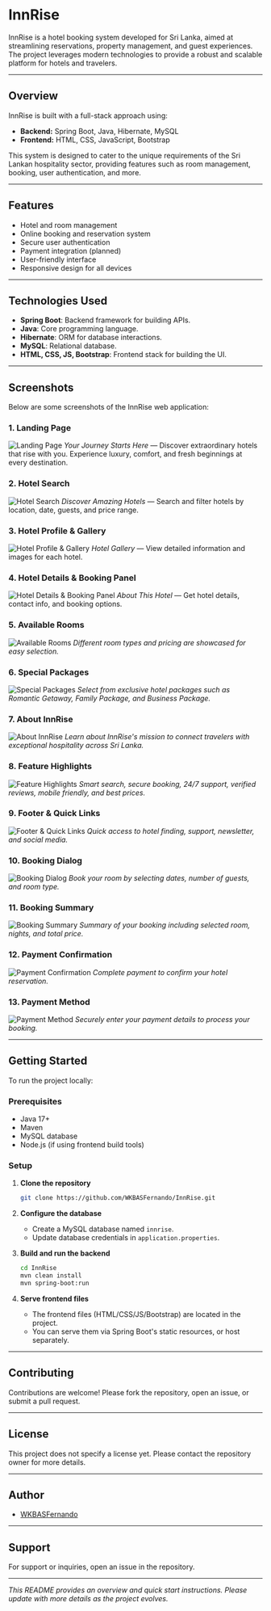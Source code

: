 # InnRise

InnRise is a hotel booking system developed for Sri Lanka, aimed at streamlining reservations, property management, and guest experiences. The project leverages modern technologies to provide a robust and scalable platform for hotels and travelers.

---

## Overview

InnRise is built with a full-stack approach using:
- **Backend:** Spring Boot, Java, Hibernate, MySQL
- **Frontend:** HTML, CSS, JavaScript, Bootstrap

This system is designed to cater to the unique requirements of the Sri Lankan hospitality sector, providing features such as room management, booking, user authentication, and more.

---

## Features

- Hotel and room management
- Online booking and reservation system
- Secure user authentication
- Payment integration (planned)
- User-friendly interface
- Responsive design for all devices

---

## Technologies Used

- **Spring Boot**: Backend framework for building APIs.
- **Java**: Core programming language.
- **Hibernate**: ORM for database interactions.
- **MySQL**: Relational database.
- **HTML, CSS, JS, Bootstrap**: Frontend stack for building the UI.

---

## Screenshots

Below are some screenshots of the InnRise web application:

### 1. Landing Page
![Landing Page](InnRise-Frontend/img/Screenshot%20(48).png)
*Your Journey Starts Here* — Discover extraordinary hotels that rise with you. Experience luxury, comfort, and fresh beginnings at every destination.

### 2. Hotel Search
![Hotel Search](InnRise-Frontend/img/Screenshot%20(49).png)
*Discover Amazing Hotels* — Search and filter hotels by location, date, guests, and price range.

### 3. Hotel Profile & Gallery
![Hotel Profile & Gallery](InnRise-Frontend/img/Screenshot%20(50).png)
*Hotel Gallery* — View detailed information and images for each hotel.

### 4. Hotel Details & Booking Panel
![Hotel Details & Booking Panel](InnRise-Frontend/img/Screenshot%20(51).png)
*About This Hotel* — Get hotel details, contact info, and booking options.

### 5. Available Rooms
![Available Rooms](InnRise-Frontend/img/Screenshot%20(52).png)
*Different room types and pricing are showcased for easy selection.*

### 6. Special Packages
![Special Packages](InnRise-Frontend/img/Screenshot%20(53).png)
*Select from exclusive hotel packages such as Romantic Getaway, Family Package, and Business Package.*

### 7. About InnRise
![About InnRise](InnRise-Frontend/img/Screenshot%20(54).png)
*Learn about InnRise's mission to connect travelers with exceptional hospitality across Sri Lanka.*

### 8. Feature Highlights
![Feature Highlights](InnRise-Frontend/img/Screenshot%20(55).png)
*Smart search, secure booking, 24/7 support, verified reviews, mobile friendly, and best prices.*

### 9. Footer & Quick Links
![Footer & Quick Links](InnRise-Frontend/img/Screenshot%20(56).png)
*Quick access to hotel finding, support, newsletter, and social media.*

### 10. Booking Dialog
![Booking Dialog](InnRise-Frontend/img/Screenshot%20(57).png)
*Book your room by selecting dates, number of guests, and room type.*

### 11. Booking Summary
![Booking Summary](InnRise-Frontend/img/Screenshot%20(58).png)
*Summary of your booking including selected room, nights, and total price.*

### 12. Payment Confirmation
![Payment Confirmation](InnRise-Frontend/img/Screenshot%20(59).png)
*Complete payment to confirm your hotel reservation.*

### 13. Payment Method
![Payment Method](InnRise-Frontend/img/Screenshot%20(60).png)
*Securely enter your payment details to process your booking.*

---

## Getting Started

To run the project locally:

### Prerequisites

- Java 17+
- Maven
- MySQL database
- Node.js (if using frontend build tools)

### Setup

1. **Clone the repository**
   ```bash
   git clone https://github.com/WKBASFernando/InnRise.git
   ```
2. **Configure the database**
   - Create a MySQL database named `innrise`.
   - Update database credentials in `application.properties`.

3. **Build and run the backend**
   ```bash
   cd InnRise
   mvn clean install
   mvn spring-boot:run
   ```

4. **Serve frontend files**
   - The frontend files (HTML/CSS/JS/Bootstrap) are located in the project.
   - You can serve them via Spring Boot's static resources, or host separately.

---

## Contributing

Contributions are welcome! Please fork the repository, open an issue, or submit a pull request.

---

## License

This project does not specify a license yet. Please contact the repository owner for more details.

---

## Author

- [WKBASFernando](https://github.com/WKBASFernando)

---

## Support

For support or inquiries, open an issue in the repository.

---

*This README provides an overview and quick start instructions. Please update with more details as the project evolves.*
